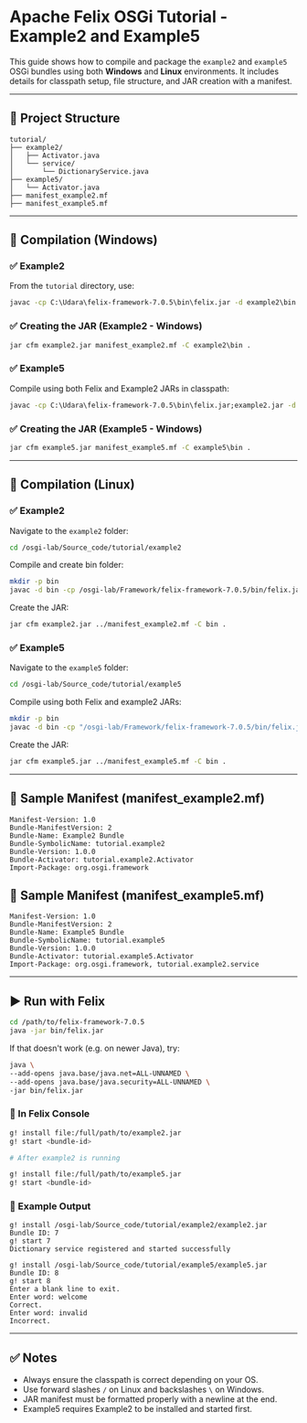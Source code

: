 # Apache Felix OSGi Tutorial - Example2 and Example5

This guide shows how to compile and package the `example2` and `example5` OSGi bundles using both **Windows** and **Linux** environments. It includes details for classpath setup, file structure, and JAR creation with a manifest.

---

## 📁 Project Structure

```
tutorial/
├── example2/
│   ├── Activator.java
│   └── service/
│       └── DictionaryService.java
├── example5/
│   └── Activator.java
├── manifest_example2.mf
├── manifest_example5.mf
```

---

## 🔧 Compilation (Windows)

### ✅ Example2

From the `tutorial` directory, use:

```cmd
javac -cp C:\Udara\felix-framework-7.0.5\bin\felix.jar -d example2\bin example2\*.java example2\service\*.java

```

### ✅ Creating the JAR (Example2 - Windows)

```cmd
jar cfm example2.jar manifest_example2.mf -C example2\bin .
```

### ✅ Example5

Compile using both Felix and Example2 JARs in classpath:

```cmd
javac -cp C:\Udara\felix-framework-7.0.5\bin\felix.jar;example2.jar -d example5\bin example5\*.java
```

### ✅ Creating the JAR (Example5 - Windows)

```cmd
jar cfm example5.jar manifest_example5.mf -C example5\bin .
```

---

## 🔧 Compilation (Linux)

### ✅ Example2

Navigate to the `example2` folder:

```bash
cd /osgi-lab/Source_code/tutorial/example2
```

Compile and create bin folder:

```bash
mkdir -p bin
javac -d bin -cp /osgi-lab/Framework/felix-framework-7.0.5/bin/felix.jar *.java service/*.java
```

Create the JAR:

```bash
jar cfm example2.jar ../manifest_example2.mf -C bin .
```

### ✅ Example5

Navigate to the `example5` folder:

```bash
cd /osgi-lab/Source_code/tutorial/example5
```

Compile using both Felix and example2 JARs:

```bash
mkdir -p bin
javac -d bin -cp "/osgi-lab/Framework/felix-framework-7.0.5/bin/felix.jar:/path/to/example2.jar" Activator.java
```

Create the JAR:

```bash
jar cfm example5.jar ../manifest_example5.mf -C bin .
```

---

## 📄 Sample Manifest (manifest_example2.mf)

```properties
Manifest-Version: 1.0
Bundle-ManifestVersion: 2
Bundle-Name: Example2 Bundle
Bundle-SymbolicName: tutorial.example2
Bundle-Version: 1.0.0
Bundle-Activator: tutorial.example2.Activator
Import-Package: org.osgi.framework
```

## 📄 Sample Manifest (manifest_example5.mf)

```properties
Manifest-Version: 1.0
Bundle-ManifestVersion: 2
Bundle-Name: Example5 Bundle
Bundle-SymbolicName: tutorial.example5
Bundle-Version: 1.0.0
Bundle-Activator: tutorial.example5.Activator
Import-Package: org.osgi.framework, tutorial.example2.service
```

---

## ▶️ Run with Felix

```bash
cd /path/to/felix-framework-7.0.5
java -jar bin/felix.jar
```

If that doesn't work (e.g. on newer Java), try:

```bash
java \
--add-opens java.base/java.net=ALL-UNNAMED \
--add-opens java.base/java.security=ALL-UNNAMED \
-jar bin/felix.jar
```

### 🧪 In Felix Console

```bash
g! install file:/full/path/to/example2.jar
g! start <bundle-id>

# After example2 is running

g! install file:/full/path/to/example5.jar
g! start <bundle-id>
```

### 🧾 Example Output

```
g! install /osgi-lab/Source_code/tutorial/example2/example2.jar
Bundle ID: 7
g! start 7
Dictionary service registered and started successfully

g! install /osgi-lab/Source_code/tutorial/example5/example5.jar
Bundle ID: 8
g! start 8
Enter a blank line to exit.
Enter word: welcome
Correct.
Enter word: invalid
Incorrect.
```

---

## ✅ Notes

- Always ensure the classpath is correct depending on your OS.
- Use forward slashes `/` on Linux and backslashes `\` on Windows.
- JAR manifest must be formatted properly with a newline at the end.
- Example5 requires Example2 to be installed and started first.
